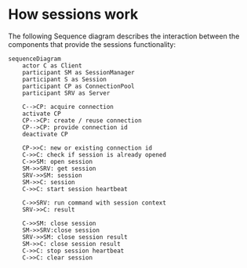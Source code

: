 # How sessions work

The following Sequence diagram describes the interaction between the components that provide the sessions functionality:

``` mermaid
sequenceDiagram
    actor C as Client
    participant SM as SessionManager    
    participant S as Session
    participant CP as ConnectionPool
    participant SRV as Server
    
    C-->CP: acquire connection
    activate CP
    CP-->CP: create / reuse connection
    CP-->CP: provide connection id
    deactivate CP

    CP->>C: new or existing connection id    
    C->>C: check if session is already opened
    C->>SM: open session
    SM->>SRV: get session
    SRV->>SM: session
    SM->>C: session
    C->>C: start session heartbeat
        
    C->>SRV: run command with session context
    SRV->>C: result
    
    C->>SM: close session
    SM->>SRV:close session
    SRV->>SM: close session result
    SM->>C: close session result
    C->>C: stop session heartbeat
    C->>C: clear session

```
